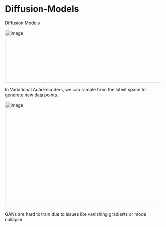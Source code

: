 # Diffusion-Models
Diffusion Models

<img width="550" height="170" alt="image" src="https://github.com/user-attachments/assets/26222222-0ce3-462d-8f3a-804561816915" />

In Variational Auto Encoders, we can sample from the latent space to generate new data points.

<img width="550" height="340" alt="image" src="https://github.com/user-attachments/assets/12cf5929-555b-427d-9046-7201fe8754bf" />

GANs are hard to train due to issues like vanishing gradients or mode collapse.
